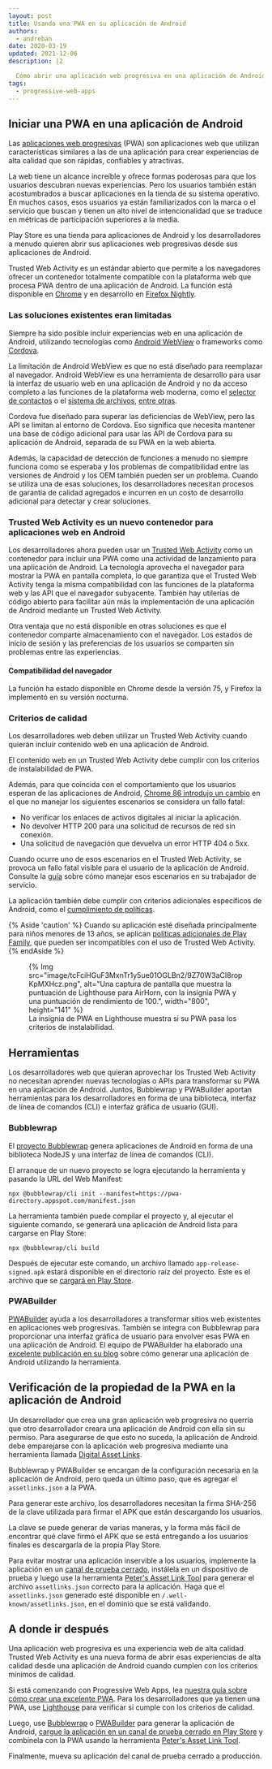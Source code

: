 ```yaml
---
layout: post
title: Usando una PWA en su aplicación de Android
authors:
  - andreban
date: 2020-03-19
updated: 2021-12-06
description: |2

  Cómo abrir una aplicación web progresiva en una aplicación de Android.
tags:
  - progressive-web-apps
---
```


## Iniciar una PWA en una aplicación de Android

Las [aplicaciones web progresivas](/progressive-web-apps/) (PWA) son aplicaciones web que utilizan características similares a las de una aplicación para crear experiencias de alta calidad que son rápidas, confiables y atractivas.

La web tiene un alcance increíble y ofrece formas poderosas para que los usuarios descubran nuevas experiencias. Pero los usuarios también están acostumbrados a buscar aplicaciones en la tienda de su sistema operativo. En muchos casos, esos usuarios ya están familiarizados con la marca o el servicio que buscan y tienen un alto nivel de intencionalidad que se traduce en métricas de participación superiores a la media.

Play Store es una tienda para aplicaciones de Android y los desarrolladores a menudo quieren abrir sus aplicaciones web progresivas desde sus aplicaciones de Android.

Trusted Web Activity es un estándar abierto que permite a los navegadores ofrecer un contenedor totalmente compatible con la plataforma web que procesa PWA dentro de una aplicación de Android. La función está disponible en [Chrome](https://play.google.com/store/apps/details?id=com.android.chrome) y en desarrollo en [Firefox Nightly](https://play.google.com/store/apps/details?id=org.mozilla.fenix).

### Las soluciones existentes eran limitadas

Siempre ha sido posible incluir experiencias web en una aplicación de Android, utilizando tecnologías como [Android WebView](https://developer.android.com/reference/android/webkit/WebView) o frameworks como [Cordova](https://cordova.apache.org/).

La limitación de Android WebView es que no está diseñado para reemplazar al navegador. Android WebView es una herramienta de desarrollo para usar la interfaz de usuario web en una aplicación de Android y no da acceso completo a las funciones de la plataforma web moderna, como el [selector de contactos](/contact-picker/) o el [sistema de archivos](/file-system-access/), [entre otras](https://developer.chrome.com/blog/fugu-status/).

Cordova fue diseñado para superar las deficiencias de WebView, pero las API se limitan al entorno de Cordova. Eso significa que necesita mantener una base de código adicional para usar las API de Cordova para su aplicación de Android, separada de su PWA en la web abierta.

Además, la capacidad de detección de funciones a menudo no siempre funciona como se esperaba y los problemas de compatibilidad entre las versiones de Android y los OEM también pueden ser un problema. Cuando se utiliza una de esas soluciones, los desarrolladores necesitan procesos de garantía de calidad agregados e incurren en un costo de desarrollo adicional para detectar y crear soluciones.

### Trusted Web Activity es un nuevo contenedor para aplicaciones web en Android

Los desarrolladores ahora pueden usar un [Trusted Web Activity](https://developer.chrome.com/docs/android/trusted-web-activity/) como un contenedor para incluir una PWA como una actividad de lanzamiento para una aplicación de Android. La tecnología aprovecha el navegador para mostrar la PWA en pantalla completa, lo que garantiza que el Trusted Web Activity tenga la misma compatibilidad con las funciones de la plataforma web y las API que el navegador subyacente. También hay utilerías de código abierto para facilitar aún más la implementación de una aplicación de Android mediante un Trusted Web Activity.

Otra ventaja que no está disponible en otras soluciones es que el contenedor comparte almacenamiento con el navegador. Los estados de inicio de sesión y las preferencias de los usuarios se comparten sin problemas entre las experiencias.

#### Compatibilidad del navegador

La función ha estado disponible en Chrome desde la versión 75, y Firefox la implementó en su versión nocturna.

### Criterios de calidad

Los desarrolladores web deben utilizar un Trusted Web Activity cuando quieran incluir contenido web en una aplicación de Android.

El contenido web en un Trusted Web Activity debe cumplir con los criterios de instalabilidad de PWA.

Además, para que coincida con el comportamiento que los usuarios esperan de las aplicaciones de Android, [Chrome 86 introdujo un cambio](https://blog.chromium.org/2020/06/changes-to-quality-criteria-for-pwas.html) en el que no manejar los siguientes escenarios se considera un fallo fatal:

- No verificar los enlaces de activos digitales al iniciar la aplicación.
- No devolver HTTP 200 para una solicitud de recursos de red sin conexión.
- Una solicitud de navegación que devuelva un error HTTP 404 o 5xx.

Cuando ocurre uno de esos escenarios en el Trusted Web Activity, se provoca un fallo fatal visible para el usuario de la aplicación de Android. Consulte la [guía](https://developer.chrome.com/docs/android/trusted-web-activity/whats-new/#updates-to-the-quality-criteria) sobre cómo manejar esos escenarios en su trabajador de servicio.

La aplicación también debe cumplir con criterios adicionales específicos de Android, como el [cumplimiento de políticas](https://play.google.com/about/developer-content-policy/).

{% Aside 'caution' %} Cuando su aplicación esté diseñada principalmente para niños menores de 13 años, se aplican [políticas adicionales de Play Family](https://play.google.com/about/families/), que pueden ser incompatibles con el uso de Trusted Web Activity. {% endAside %}

<figure>{% Img src="image/tcFciHGuF3MxnTr1y5ue01OGLBn2/9Z70W3aCI8ropKpMXHcz.png", alt="Una captura de pantalla que muestra la puntuación de Lighthouse para AirHorn, con la insignia PWA y una puntuación de rendimiento de 100.", width="800", height="141" %}<figcaption> La insignia de PWA en Lighthouse muestra si su PWA pasa los criterios de instalabilidad.</figcaption></figure>

## Herramientas

Los desarrolladores web que quieran aprovechar los Trusted Web Activity no necesitan aprender nuevas tecnologías o APIs para transformar su PWA en una aplicación de Android. Juntos, Bubblewrap y PWABuilder aportan herramientas para los desarrolladores en forma de una biblioteca, interfaz de línea de comandos (CLI) e interfaz gráfica de usuario (GUI).

### Bubblewrap

El [proyecto Bubblewrap](https://github.com/GoogleChromeLabs/bubblewrap) genera aplicaciones de Android en forma de una biblioteca NodeJS y una interfaz de línea de comandos (CLI).

El arranque de un nuevo proyecto se logra ejecutando la herramienta y pasando la URL del Web Manifest:

```shell
npx @bubblewrap/cli init --manifest=https://pwa-directory.appspot.com/manifest.json
```

La herramienta también puede compilar el proyecto y, al ejecutar el siguiente comando, se generará una aplicación de Android lista para cargarse en Play Store:

```shell
npx @bubblewrap/cli build
```

Después de ejecutar este comando, un archivo llamado `app-release-signed.apk` estará disponible en el directorio raíz del proyecto. Este es el archivo que se [cargará en Play Store](https://support.google.com/googleplay/android-developer/answer/3131213?hl=en-GB).

### PWABuilder

[PWABuilder](https://pwabuilder.com/) ayuda a los desarrolladores a transformar sitios web existentes en aplicaciones web progresivas. También se integra con Bubblewrap para proporcionar una interfaz gráfica de usuario para envolver esas PWA en una aplicación de Android. El equipo de PWABuilder ha elaborado una [excelente publicación en su blog](https://www.davrous.com/2020/02/07/publishing-your-pwa-in-the-play-store-in-a-couple-of-minutes-using-pwa-builder/) sobre cómo generar una aplicación de Android utilizando la herramienta.

## Verificación de la propiedad de la PWA en la aplicación de Android

Un desarrollador que crea una gran aplicación web progresiva no querría que otro desarrollador creara una aplicación de Android con ella sin su permiso. Para asegurarse de que esto no suceda, la aplicación de Android debe emparejarse con la aplicación web progresiva mediante una herramienta llamada [Digital Asset Links](https://developers.google.com/digital-asset-links/v1/getting-started).

Bubblewrap y PWABuilder se encargan de la configuración necesaria en la aplicación de Android, pero queda un último paso, que es agregar el `assetlinks.json` a la PWA.

Para generar este archivo, los desarrolladores necesitan la firma SHA-256 de la clave utilizada para firmar el APK que están descargando los usuarios.

La clave se puede generar de varias maneras, y la forma más fácil de encontrar qué clave firmó el APK que se está entregando a los usuarios finales es descargarla de la propia Play Store.

Para evitar mostrar una aplicación inservible a los usuarios, implemente la aplicación en un [canal de prueba cerrado](https://support.google.com/googleplay/android-developer/answer/3131213?hl=en-GB), instálela en un dispositivo de prueba y luego use la herramienta [Peter's Asset Link Tool](https://play.google.com/store/apps/details?id=dev.conn.assetlinkstool) para generar el archivo `assetlinks.json` correcto para la aplicación. Haga que el `assetlinks.json` generado esté disponible en `/.well-known/assetlinks.json`, en el dominio que se está validando.

## A donde ir después

Una aplicación web progresiva es una experiencia web de alta calidad. Trusted Web Activity es una nueva forma de abrir esas experiencias de alta calidad desde una aplicación de Android cuando cumplen con los criterios mínimos de calidad.

Si está comenzando con Progressive Web Apps, lea [nuestra guía sobre cómo crear una excelente PWA](/progressive-web-apps/). Para los desarrolladores que ya tienen una PWA, use [Lighthouse](https://developer.chrome.com/docs/lighthouse/overview/) para verificar si cumple con los criterios de calidad.

Luego, use [Bubblewrap](https://github.com/GoogleChromeLabs/bubblewrap) o [PWABuilder](https://pwabuilder.com/) para generar la aplicación de Android, [cargue la aplicación en un canal de prueba cerrado en Play Store](https://support.google.com/googleplay/android-developer/answer/3131213?hl=en-GB) y combínela con la PWA usando la herramienta [Peter's Asset Link Tool](https://play.google.com/store/apps/details?id=dev.conn.assetlinkstool).

Finalmente, mueva su aplicación del canal de prueba cerrado a producción.
